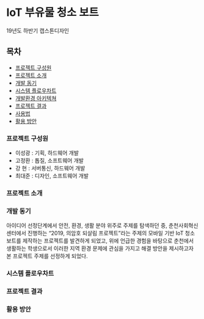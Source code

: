 # IoT 부유물 청소 보트

19년도 하반기 캡스톤디자인


## 목차
* [프로젝트 구성원](#프로젝트-구성원)
* [프로젝트 소개](#프로젝트-소개)
* [개발 동기](#개발-동기)
* [시스템 플로우차트](#시스템-플로우차트)
* [개발환경 아키텍쳐](#개발환경-아키텍쳐)
* [프로젝트 결과](#프로젝트-결과)
* [사용법](#사용법)
* [활용 방안](#활용-방안)



### 프로젝트 구성원
* 이성광 : 기획, 하드웨어 개발
* 고정환 : 톱질, 소프트웨어 개발
* 강  현 : 서버통신, 하드웨어 개발
* 최대준 : 디자인, 소프트웨어 개발



### 프로젝트 소개

### 개발 동기

  아이디어 선정단계에서 안전, 환경, 생활 분야 위주로 주제를 탐색하던 중, 춘천사회혁신센터에서 진행하는 “2019, 의암호 되살림 프로젝트”라는 주제의 모바일 기반 IoT 청소보트를 제작하는 프로젝트를 발견하게 되었고, 위에 언급한 경험을 바탕으로 춘천에서 생활하는 학생으로서 이러한 지역 환경 문제에 관심을 가지고 해결 방안을 제시하고자 본 프로젝트 주제를 선정하게 되었다.

### 시스템 플로우차트
### 프로젝트 결과
### 활용 방안
